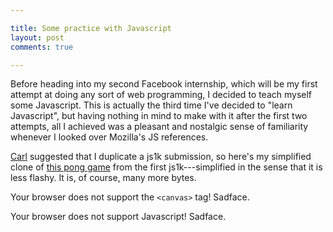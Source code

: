 ```yaml
---

title: Some practice with Javascript
layout: post
comments: true

---
```


Before heading into my second Facebook internship, which will be my first
attempt at doing any sort of web programming, I decided to teach myself some
Javascript.  This is actually the third time I've decided to "learn
Javascript", but having nothing in mind to make with it after the first two
attempts, all I achieved was a pleasant and nostalgic sense of familiarity
whenever I looked over Mozilla's JS references.

[Carl](http://avtok.com) suggested that I duplicate a js1k submission, so
here's my simplified clone of [this pong game](http://js1k.com/2010-first/demo/41)
from the first js1k---simplified in the sense that it is less flashy.  It is,
of course, many more bytes.

<canvas id="c" class="jsdemo" width="798" height="450">
  Your browser does not support the <code>&lt;canvas&gt;</code> tag!
  Sadface.
</canvas>

<script type="text/javascript" src="/js/common.js">
</script>
<script type="text/javascript" src="/js/solarized.js">
</script>
<script type="text/javascript" src="/js/canvas.js">
</script>
<script type="text/javascript" src="/js/pong.js">
</script>
<noscript>Your browser does not support Javascript!  Sadface.</noscript>
